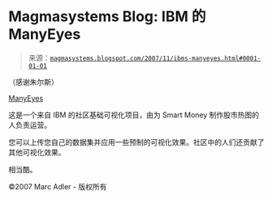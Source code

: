 <!--yml

类别：未分类

日期：2024-05-18 05:06:41

-->

# Magmasystems Blog: IBM 的 ManyEyes

> 来源：[`magmasystems.blogspot.com/2007/11/ibms-manyeyes.html#0001-01-01`](http://magmasystems.blogspot.com/2007/11/ibms-manyeyes.html#0001-01-01)

（感谢朱尔斯）

[ManyEyes](http://services.alphaworks.ibm.com/manyeyes/home)

这是一个来自 IBM 的社区基础可视化项目，由为 Smart Money 制作股市热图的人负责运营。

您可以上传您自己的数据集并应用一些预制的可视化效果。社区中的人们还贡献了其他可视化效果。

相当酷。

©2007 Marc Adler - 版权所有
